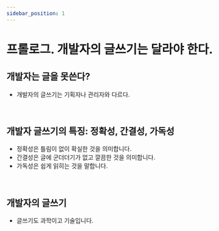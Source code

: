 ```yaml
---
sidebar_position: 1
---
```


# 프롤로그. 개발자의 글쓰기는 달라야 한다.

## 개발자는 글을 못쓴다?

- 개발자의 글쓰기는 기획자나 관리자와 다르다.

<br/>

## 개발자 글쓰기의 특징: 정확성, 간결성, 가독성

- 정확성은 틀림이 없이 확실한 것을 의미합니다.
- 간결성은 글에 군더더기가 없고 깔끔한 것을 의미합니다.
- 가독성은 쉽게 읽히는 것을 말합니다.

<br/>

## 개발자의 글쓰기

- 글쓰기도 과학이고 기술입니다.